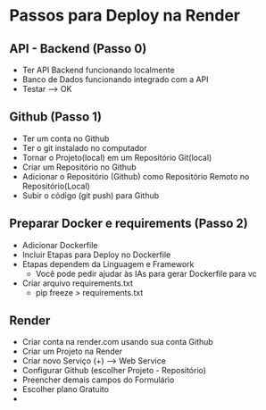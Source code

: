 # Passos para Deploy na Render

## API - Backend (Passo 0)
- Ter API Backend funcionando localmente
- Banco de Dados funcionando integrado com a API
- Testar --> OK

## Github (Passo 1)
- Ter um conta no Github
- Ter o git instalado no computador
- Tornar o Projeto(local) em um Repositório Git(local)
- Criar um Repositório no Github 
- Adicionar o Repositório (Github) como Repositório Remoto no Repositório(Local)
- Subir o código (git push) para Github
  

## Preparar Docker e requirements (Passo 2)
- Adicionar Dockerfile
- Incluir Etapas para Deploy no Dockerfile
- Etapas dependem da Linguagem e Framework
  - Você pode pedir ajudar às IAs para gerar Dockerfile para vc
- Criar arquivo requirements.txt
  - pip freeze > requirements.txt

## Render
- Criar conta na render.com usando sua conta Github
- Criar um Projeto na Render
- Criar novo Serviço (+) --> Web Service
- Configurar Github (escolher Projeto - Repositório)
- Preencher demais campos do Formulário
- Escolher plano Gratuito
- 
